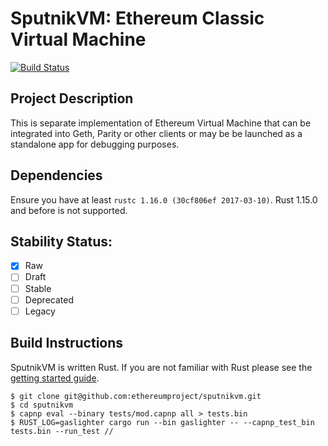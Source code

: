 # SputnikVM: Ethereum Classic Virtual Machine

[![Build Status](https://travis-ci.org/ethereumproject/sputnikvm.svg?branch=master)](https://travis-ci.org/ethereumproject/sputnikvm)

## Project Description

This is separate implementation of Ethereum Virtual Machine that can
be integrated into Geth, Parity or other clients or may be be launched
as a standalone app for debugging purposes.

## Dependencies

Ensure you have at least `rustc 1.16.0 (30cf806ef 2017-03-10)`. Rust
1.15.0 and before is not supported.

## Stability Status:

- [x] Raw
- [ ] Draft
- [ ] Stable
- [ ] Deprecated
- [ ] Legacy

## Build Instructions

SputnikVM is written Rust. If you are not familiar with Rust please
see the
[getting started guide](https://doc.rust-lang.org/book/getting-started.html).

```
$ git clone git@github.com:ethereumproject/sputnikvm.git
$ cd sputnikvm
$ capnp eval --binary tests/mod.capnp all > tests.bin
$ RUST_LOG=gaslighter cargo run --bin gaslighter -- --capnp_test_bin tests.bin --run_test //
```
